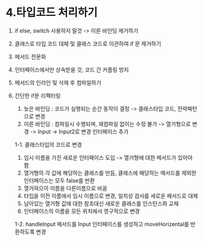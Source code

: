 # 4.타입코드 처리하기

1. if else, switch 사용하지 말것 -> 이른 바인딩 제거하기
2. 클래스로 타입 코드 대체 및 클래스 코드로 이관하여 if 문 제거하기
3. 메서드 전문화
4. 인터페이스에서만 상속받을 것, 코드 간 커플링 방지
5. 메서드의 인라인 및 삭제 후 컴파일하기


1. 간단한 if문 리팩터링
   1. 늦은 바인딩 : 코드가 실행되는 순간 동작이 결정
      -> 클래스타입 코드, 전략패턴으로 변경
   2. 이른 바인딩 : 컴파일시 수행되며, 재컴파일 없이는 수정 불가
      -> 열거형으로 변경 -> Input -> Input2로 변경 인터페이스 추가 

   1-1. 클래스타입의 코드로 변경
      1. 임시 이름을 가진 새로운 인터페이스 도입 -> 열거형애 대한 메서드가 있어야 함
      2. 열거형의 각 값에 해당하는 클래스를 만듬, 클래스에 해당하는 메서드를 제외한 인터페이스는 모두 false를 반환
      3. 열거혀으이 이름을 다른이름으로 바꿈
      4. 타입을 이전 이름에서 임시 이름으로 변경, 일치성 검사를 새로운 메서드로 대체
      5. 남아있는 열거형 값에 대한 참조대신 새로운 클래스를 인스턴스화 교체
      6. 인터페이스의 이름을 모든 위치에서 영구적으로 변경 

   1-2. handleInput 매서드를 Input 인터페이스를 생성하고 moveHorizental를 반환하도록 변경